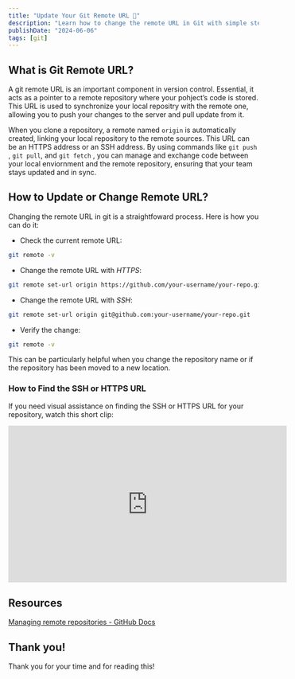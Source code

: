```yaml
---
title: "Update Your Git Remote URL 🔄"
description: "Learn how to change the remote URL in Git with simple steps. Update your repository's remote address effortlessly to keep your project in sync"
publishDate: "2024-06-06"
tags: [git]
---
```


## What is Git Remote URL?

A git remote URL is an important component in version control. Essential, it acts as a pointer to a remote repository where your pohject’s code is stored. This URL is used to synchronize your local repositry with the remote one, allowing you to push your changes to the server and pull update from it.

When you clone a repository, a remote named `origin` is automatically created, linking your local repository to the remote sources. This URL can be an HTTPS address or an SSH address. By using commands like `git push` , `git pull`, and `git fetch` , you can manage and exchange code between your local enviornment and the remote repository, ensuring that your team stays updated and in sync.

## How to Update or Change Remote URL?

Changing the remote URL in git is a straightfoward process. Here is how you can do it:

- Check the current remote URL:

```bash
git remote -v
```

- Change the remote URL with _HTTPS_:

```bash
git remote set-url origin https://github.com/your-username/your-repo.git
```

- Change the remote URL with _SSH_:

```bash
git remote set-url origin git@github.com:your-username/your-repo.git
```

- Verify the change:

```bash
git remote -v
```

This can be particularly helpful when you change the repository name or if the repository has been moved to a new location.

### How to Find the SSH or HTTPS URL

If you need visual assistance on finding the SSH or HTTPS URL for your repository, watch this short clip:

<iframe width="560" height="315" src="https://github.com/victoriacheng15/victoriacheng15.vercel.app/assets/35031228/d2581d53-a54e-4df0-97b7-521bf61e16bf" frameborder="0" allowfullscreen></iframe>

## Resources

[Managing remote repositories - GitHub Docs](https://docs.github.com/en/get-started/getting-started-with-git/managing-remote-repositories#changing-a-remote-repositorys-url)

## Thank you!

Thank you for your time and for reading this!
